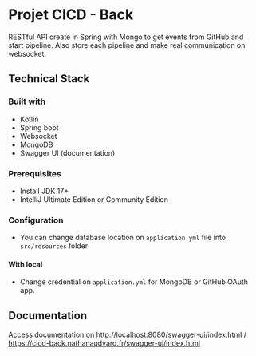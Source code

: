 # Projet CICD - Back

RESTful API create in Spring with Mongo to get events from GitHub and start pipeline. Also store each pipeline and make
real communication on websocket.

## Technical Stack

### Built with

- Kotlin
- Spring boot
- Websocket
- MongoDB
- Swagger UI (documentation)

### Prerequisites

- Install JDK 17+
- IntelliJ Ultimate Edition or Community Edition

### Configuration

- You can change database location on `application.yml` file into `src/resources` folder

#### With local

- Change credential on `application.yml` for MongoDB or GitHub OAuth app.

## Documentation

Access documentation on http://localhost:8080/swagger-ui/index.html / https://cicd-back.nathanaudvard.fr/swagger-ui/index.html